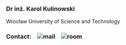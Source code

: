 ### <p align="left">Dr inż. Karol Kulinowski</p>
<p align="left">Wrocław University of Science and Technology</p>
<!---<p align="left">Wyb. Wyspiańskiego 27, 50-370 Wrocław</p>--->

### <p align="left">Contact:&emsp;![mail](https://img.shields.io/badge/e--mail-karol.kulinowski@pwr.edu.pl-af1c05?style=flat)&emsp;![room](https://img.shields.io/badge/room-A--1/203g-fbd09e?style=flat)</p>


<!---
Katedra Inżynierii Materiałów Półprzewodnikowych, Wydział Podstawowych Problemów Techniki
Faculty of Fundamental Problems of Technology
<p align="left">Faculty of Fundamental Problems of Technology</p>
karolk-pwr/karolk-pwr is a ✨ special ✨ repository because its `README.md` (this file) appears on your GitHub profile.
You can click the Preview link to take a look at your changes.
--->
